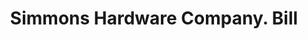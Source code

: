 ---
doi: 10.7916/D8VQ4DQX
date_other: '1894'
date_other_textual: '1894'
form: printed ephemera
genre:
- Invoices
name:
- Simmons Hardware Company
object_in_context_url: https://biggert.cul.columbia.edu/items/view/ave_biggert_00728
subject_hierarchical_geographic:
- St. Louis, Missouri, United States
subject_name:
- Simmons Hardware Company
title: Simmons Hardware Company. Bill
sort_title: Simmons Hardware Company. Bill
call_number: ave_biggert_00728
coordinates:
- 38.62722222222222,-90.19777777777779
pid: ave_biggert_00728
identifiers: ave_biggert_00728
permalink: /biggert/ave_biggert_00728/
layout: iiif-image-page
---